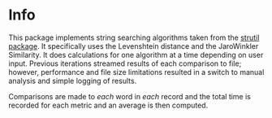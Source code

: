 # Info

This package implements string searching algorithms taken from the
[strutil package](https://github.com/adrg/strutil). It specifically uses
the Levenshtein distance and the JaroWinkler Similarity. It does calculations for one algorithm at a time
depending on user input. Previous iterations streamed results of each comparison to file; however, performance
and file size limitations resulted in a switch to manual analysis and simple logging of results.

Comparisons are made to _each_ word in _each_ record and the total time is recorded for each metric and an average is then computed.
